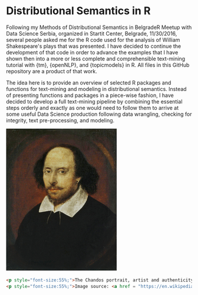 # Distributional Semantics in R

Following my Methods of Distributional Semantics in BelgradeR Meetup with Data Science Serbia, organized in Startit Center, Belgrade, 11/30/2016, several people asked me for the R code used for the analysis of William Shakespeare's plays that was presented. I have decided to continue the development of that code in order to advance the examples that I have shown then into a more or less complete and comprehensible text-mining tutorial with {tm}, {openNLP}, and {topicmodels} in R. All files in this GitHub repository are a product of that work.

The idea here is to provide an overview of selected R packages and functions for text-mining and modeling in distributional semantics. Instead of presenting functions and packages in a piece-wise fashion, I have decided to develop a full text-mining pipeline by combining the essential steps orderly and exactly as one would need to follow them to arrive at some useful Data Science production following data wrangling, checking for integrity, text pre-processing, and modeling.

![](img/Shakespeare.jpg)

```html
<p style="font-size:55%;">The Chandos portrait, artist and authenticity unconfirmed. Courtesy of the National Portrait Gallery, London.</p>
<p style="font-size:55%;">Image source: <a href = "https://en.wikipedia.org/wiki/William_Shakespeare" target="_blank"><i>William Shakespeare, Wikipedia Article.</i></a></p>
```
